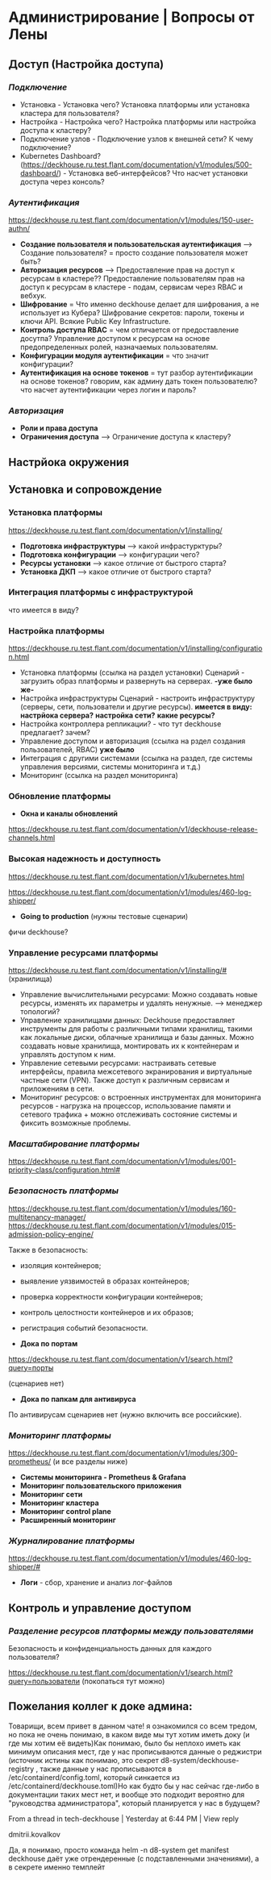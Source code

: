 # Администрирование | Вопросы от Лены

## Доступ (Настройка доступа)

### *Подключение*

   * Установка - Установка чего? Установка платформы или установка кластера для пользователя?
   * Настройка - Настройка чего? Настройка платформы или настройка доступа к кластеру?
   * Подключение узлов - Подключение узлов к внешней сети? К чему подключение?
   * Kubernetes Dashboard? (https://deckhouse.ru.test.flant.com/documentation/v1/modules/500-dashboard/) - Установка веб-интерфейсов? Что насчет установки доступа через консоль?

### *Аутентификация*

https://deckhouse.ru.test.flant.com/documentation/v1/modules/150-user-authn/

   * **Создание пользователя и пользовательская аутентификация** --> Создание пользователя?
      = просто создание пользователя может быть?
   * **Авторизация ресурсов** --> Предоставление прав на доступ к ресурсам в кластере??
      Предоставление пользователям прав на доступ к ресурсам в кластере - подам, сервисам через RBAC и вебхук.
   * **Шифрование**
      = Что именно deckhouse делает для шифрования, а не использует из Кубера?
      Шифрование секретов: пароли, токены и ключи API. Всякие Public Key Infrastructure.
   * **Контроль доступа RBAC**
      = чем отличается от предоставление досутпа?
      Управление доступом к ресурсам на основе предопределенных ролей, назначаемых пользователям.
   * **Конфигурации модуля аутентификации**
      = что значит конфигурации?
   * **Аутентификация на основе токенов**
      = тут разбор аутентификации на основе токенов? говорим, как админу дать токен пользователю? что насчет аутентификации через логин и пароль?

      
### *Авторизация*

   * **Роли и права доступа**
   * **Ограничения доступа** --> Ограничение доступа к кластеру?

## Настрйока окружения
## Установка и сопровождение

   ### Установка платформы

  https://deckhouse.ru.test.flant.com/documentation/v1/installing/

   * **Подготовка инфраструктуры** --> какой инфрастурктуры?
   * **Подготовка конфигурации** --> конфигурации чего?
   * **Ресурсы установки** --> какое отличие от быстрого старта?
   * **Установка ДКП** --> какое отличие от быстрого старта?

### Интеграция платформы с инфраструктурой

что имеется в виду?

### Настройка платформы

https://deckhouse.ru.test.flant.com/documentation/v1/installing/configuration.html

* Установка платформы (ссылка на раздел установки)
Сценарий - загрузить образ платформы и развернуть  на серверах.
**-уже было же-**
* Настройка инфраструктуры
Сценарий - настроить инфраструктуру (серверы, сети, пользователи и другие ресурсы).
**имеется в виду:**
**настрйока сервера?**
**настройка сети?**
**какие ресурсы?**
* Настройка контроллера репликации? - что тут deckhouse предлагает? зачем?
* Управление доступом и авторизация (ссылка на рздел создания пользователей, RBAC) **уже было**
* Интеграция с другими системами (ссылка на раздел, где системы управления версиями, системы мониторинга и т.д.)
* Мониторинг (ссылка на раздел мониторинга)

### Обновление платформы

* **Окна и каналы обновлений**

https://deckhouse.ru.test.flant.com/documentation/v1/deckhouse-release-channels.html

### Высокая надежность и доступность

https://deckhouse.ru.test.flant.com/documentation/v1/kubernetes.html

https://deckhouse.ru.test.flant.com/documentation/v1/modules/460-log-shipper/

* **Going to production** (нужны тестовые сценарии)

фичи deckhouse?

### Управление ресурсами платформы

https://deckhouse.ru.test.flant.com/documentation/v1/installing/# (хранилища)

  * Управление вычислительными ресурсами: Можно создавать новые ресурсы, изменять их параметры и удалять ненужные. --> менеджер топологий?
  * Управление хранилищами данных: Deckhouse предоставляет инструменты для работы с различными типами хранилищ, такими как локальные диски, облачные хранилища и базы данных. Можно создавать новые хранилища, монтировать их к контейнерам и управлять доступом к ним.
  * Управление сетевыми ресурсами: настраивать сетевые интерфейсы, правила межсетевого экранирования и виртуальные частные сети (VPN). Также доступ к различным сервисам и приложениям в сети.
  * Мониторинг ресурсов: о встроенных инструментах для мониторинга ресурсов - нагрузка на процессор, использование памяти и сетевого трафика + можно отслеживать состояние системы и фиксить возможные проблемы.

### *Масштабирование платформы*

https://deckhouse.ru.test.flant.com/documentation/v1/modules/001-priority-class/configuration.html#

### *Безопасность платформы*

https://deckhouse.ru.test.flant.com/documentation/v1/modules/160-multitenancy-manager/
https://deckhouse.ru.test.flant.com/documentation/v1/modules/015-admission-policy-engine/

Также в безопасность:
  * изоляция контейнеров;
  * выявление уязвимостей в образах контейнеров;
  * проверка корректности конфигурации контейнеров;
  * контроль целостности контейнеров и их образов;
  * регистрация событий безопасности.

* **Дока по портам**

https://deckhouse.ru.test.flant.com/documentation/v1/search.html?query=порты

(сценариев нет)

* **Дока по папкам для антивируса**

По антивирусам сценариев нет (нужно включить все российские).

### *Мониторинг платформы*

https://deckhouse.ru.test.flant.com/documentation/v1/modules/300-prometheus/ (и все разделы ниже)

  * **Системы мониторинга - Prometheus & Grafana**
  * **Мониторинг пользовательского приложения**
  * **Мониторинг сети**
  * **Мониторинг кластера**
  * **Мониторинг control plane**
  * **Расширенный мониторинг**

### *Журналирование платформы*

https://deckhouse.ru.test.flant.com/documentation/v1/modules/460-log-shipper/#

  * **Логи** - сбор, хранение и анализ лог-файлов 

## Контроль и управление доступом

### *Разделение ресурсов платформы между пользователями*

Безопасность и конфиденциальность данных для каждого пользователя?

https://deckhouse.ru.test.flant.com/documentation/v1/search.html?query=пользователи (покопаться тут можно)


## Пожелания коллег к доке админа: 

Товарищи, всем привет в данном чате! я ознакомился со всем тредом, но пока не очень понимаю, в каком виде мы тут хотим иметь доку (и где мы хотим её видеть)Как понимаю, было бы неплохо иметь как минимум описания мест, где у нас прописываются данные о реджистри (источник истины как понимаю, это секрет d8-system/deckhouse-registry , также данные у нас прописываются в /etc/containerd/config.toml, который синкается из /etc/containerd/deckhouse.toml)Но как будто бы у нас сейчас где-либо в документации таких мест нет, и вообще это подходит вероятно для "руководства администратора", который планируется у нас в будущем?

From a thread in tech-deckhouse | Yesterday at 6:44 PM | View reply

dmitrii.kovalkov

Да, я понимаю, просто команда helm -n d8-system get manifest deckhouse даёт уже отрендеренные (с подставленными значениями), а в секрете именно темплейт
